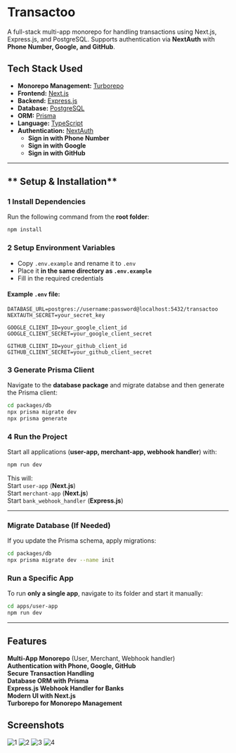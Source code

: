 
# **Transactoo** 
A full-stack multi-app monorepo for handling transactions using Next.js, Express.js, and PostgreSQL. Supports authentication via **NextAuth** with **Phone Number, Google, and GitHub**.  

## **Tech Stack Used**  
- **Monorepo Management:** [Turborepo](https://turbo.build/)  
- **Frontend:** [Next.js](https://nextjs.org/)  
- **Backend:** [Express.js](https://expressjs.com/)  
- **Database:** [PostgreSQL](https://www.postgresql.org/)  
- **ORM:** [Prisma](https://www.prisma.io/)  
- **Language:** [TypeScript](https://www.typescriptlang.org/)  
- **Authentication:** [NextAuth](https://next-auth.js.org/)  
  -  **Sign in with Phone Number**  
  -  **Sign in with Google**  
  -  **Sign in with GitHub**  

---




## ** Setup & Installation**  

### **1 Install Dependencies**  
Run the following command from the **root folder**:  
```sh
npm install
```

### **2️ Setup Environment Variables**  
- Copy `.env.example` and rename it to `.env`  
- Place it **in the same directory as `.env.example`**  
- Fill in the required credentials 

#### **Example `.env` file:**  
```env
DATABASE_URL=postgres://username:password@localhost:5432/transactoo
NEXTAUTH_SECRET=your_secret_key

GOOGLE_CLIENT_ID=your_google_client_id
GOOGLE_CLIENT_SECRET=your_google_client_secret

GITHUB_CLIENT_ID=your_github_client_id
GITHUB_CLIENT_SECRET=your_github_client_secret
```

### **3️ Generate Prisma Client**  
Navigate to the **database package** and migrate databse and then generate the Prisma client:  
```sh
cd packages/db
npx prisma migrate dev
npx prisma generate
```

### **4️ Run the Project**  
Start all applications (**user-app, merchant-app, webhook handler**) with:  
```sh
npm run dev
```

This will:  
 Start `user-app` (**Next.js**)  
 Start `merchant-app` (**Next.js**)  
 Start `bank_webhook_handler` (**Express.js**)  

---

 
### **Migrate Database (If Needed)**  
If you update the Prisma schema, apply migrations:  
```sh
cd packages/db
npx prisma migrate dev --name init
```

### **Run a Specific App**  
To run **only a single app**, navigate to its folder and start it manually:  
```sh
cd apps/user-app
npm run dev
```



---

## **Features**  
 **Multi-App Monorepo** (User, Merchant, Webhook handler)  
 **Authentication with Phone, Google, GitHub**  
**Secure Transaction Handling**  
 **Database ORM with Prisma**  
 **Express.js Webhook Handler for Banks**  
 **Modern UI with Next.js**  
**Turborepo for Monorepo Management**  

## Screenshots
![1](<Screenshot 2025-03-21 160252-1.png>) ![2](<Screenshot 2025-03-21 160916-1.png>) ![3](<Screenshot 2025-03-21 160941-1.png>) ![4](<Screenshot 2025-03-21 161010-1.png>)